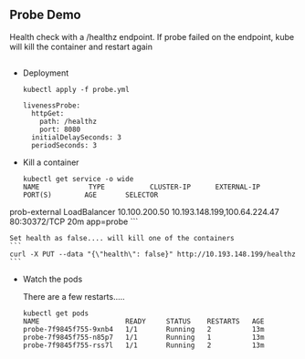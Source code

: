 ## Probe Demo

Health check with a /healthz endpoint. If probe failed on the endpoint, kube will kill the container and restart again

##

  * Deployment

    ```
    kubectl apply -f probe.yml
    ```

    ```
    livenessProbe:
      httpGet:
        path: /healthz
        port: 8080
      initialDelaySeconds: 3
      periodSeconds: 3
    ```
  * Kill a container

    ```
    kubectl get service -o wide
    NAME            TYPE           CLUSTER-IP      EXTERNAL-IP                    PORT(S)        AGE       SELECTOR
prob-external   LoadBalancer   10.100.200.50   10.193.148.199,100.64.224.47   80:30372/TCP   20m       app=probe
    ```

    Set health as false.... will kill one of the containers
    ```
    curl -X PUT --data "{\"health\": false}" http://10.193.148.199/healthz
    ```

  * Watch the pods

    There are a few restarts.....

     ```
    kubectl get pods
    NAME                     READY     STATUS    RESTARTS   AGE
    probe-7f9845f755-9xnb4   1/1       Running   2          13m
    probe-7f9845f755-n85p7   1/1       Running   1          13m
    probe-7f9845f755-rss7l   1/1       Running   2          13m
     ```
